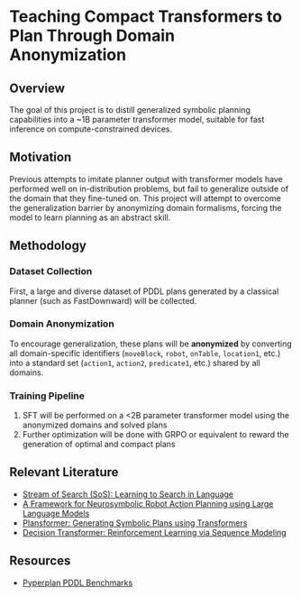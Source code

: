 # Teaching Compact Transformers to Plan Through Domain Anonymization

## Overview

The goal of this project is to distill generalized symbolic planning capabilities into a ~1B parameter transformer model, suitable for fast inference on compute-constrained devices.

## Motivation

Previous attempts to imitate planner output with transformer models have performed well on in-distribution problems, but fail to generalize outside of the domain that they fine-tuned on. This project will attempt to overcome the generalization barrier by anonymizing domain formalisms, forcing the model to learn planning as an abstract skill.

## Methodology

### Dataset Collection
First, a large and diverse dataset of PDDL plans generated by a classical planner (such as FastDownward) will be collected. 

### Domain Anonymization
To encourage generalization, these plans will be **anonymized** by converting all domain-specific identifiers (`moveBlock`, `robot`, `onTable`, `location1`, etc.) into a standard set (`action1`, `action2`, `predicate1`, etc.) shared by all domains.

### Training Pipeline
1. SFT will be performed on a <2B parameter transformer model using the anonymized domains and solved plans
2. Further optimization will be done with GRPO or equivalent to reward the generation of optimal and compact plans

## Relevant Literature

- [Stream of Search (SoS): Learning to Search in Language](https://arxiv.org/html/2404.03683v1)
- [A Framework for Neurosymbolic Robot Action Planning using Large Language Models](https://arxiv.org/html/2303.00438v3)
- [Plansformer: Generating Symbolic Plans using Transformers](https://arxiv.org/pdf/2212.08681)
- [Decision Transformer: Reinforcement Learning via Sequence Modeling](https://arxiv.org/abs/2106.01345)

## Resources

- [Pyperplan PDDL Benchmarks](https://github.com/aibasel/pyperplan/tree/main/benchmarks)
